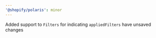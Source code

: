 ```yaml
---
'@shopify/polaris': minor
---
```


Added support to `Filters` for indicating `appliedFilters` have unsaved changes
